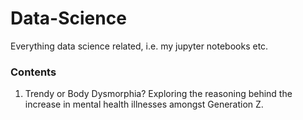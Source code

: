# Data-Science
Everything data science related, i.e. my jupyter notebooks etc.  

### Contents
1. Trendy or Body Dysmorphia? Exploring the reasoning behind the increase in mental health illnesses amongst Generation Z.


